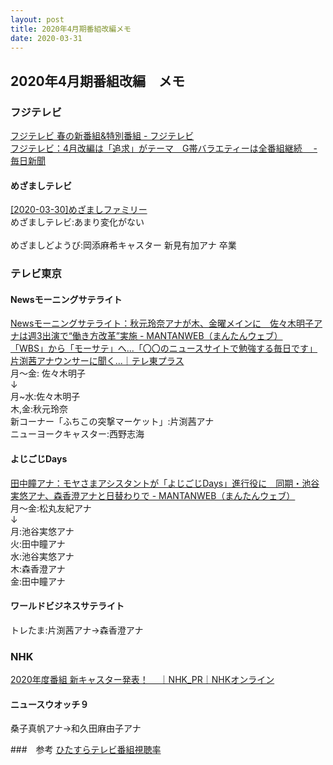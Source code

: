 ```yaml
---
layout: post
title: 2020年4月期番組改編メモ
date: 2020-03-31
---
```


## 2020年4月期番組改編　メモ

### フジテレビ
[フジテレビ 春の新番組&特別番組 - フジテレビ](https://www.fujitv.co.jp/tokuhen/20spring/new.html)<br>
[フジテレビ：4月改編は「追求」がテーマ　G帯バラエティーは全番組継続　 - 毎日新聞](https://mainichi.jp/articles/20200302/dyo/00m/200/006000c)<br>

#### めざましテレビ
[[2020-03-30]めざましファミリー](https://www.evernote.com/l/AYreG1AobAZJ9pEYtHwwXQec2jdwIM-YRso/)<br>
めざましテレビ:あまり変化がない<br><br>
めざましどようび:岡添麻希キャスター 新見有加アナ 卒業<br>

### テレビ東京
#### Newsモーニングサテライト
[Newsモーニングサテライト：秋元玲奈アナが木、金曜メインに　佐々木明子アナは週3出演で“働き方改革”実施 - MANTANWEB（まんたんウェブ）](https://mantan-web.jp/article/20200325dog00m200053000c.html)<br>
[「WBS」から「モーサテ」へ...「〇〇のニュースサイトで勉強する毎日です」片渕茜アナウンサーに聞く...｜テレ東プラス](https://www.tv-tokyo.co.jp/plus/business/entry/2020/021520.html)<br>
月～金: 佐々木明子<br>
↓<br>
月~水:佐々木明子<br>
木,金:秋元玲奈<br>
新コーナー「ふちこの突撃マーケット」:片渕茜アナ<br>
ニューヨークキャスター:西野志海<br>

#### よじごじDays
[田中瞳アナ：モヤさまアシスタントが「よじごじDays」進行役に　同期・池谷実悠アナ、森香澄アナと日替わりで - MANTANWEB（まんたんウェブ）](https://mantan-web.jp/article/20200318dog00m200072000c.html)<br>
月～金:松丸友紀アナ<br>
↓<br>
月:池谷実悠アナ<br>
火:田中瞳アナ<br>
水:池谷実悠アナ<br>
木:森香澄アナ<br>
金:田中瞳アナ<br>

#### ワールドビジネスサテライト
 トレたま:片渕茜アナ→森香澄アナ<br>

### NHK
[2020年度番組 新キャスター発表！　 ｜NHK_PR｜NHKオンライン](https://www6.nhk.or.jp/nhkpr/post/original.html?i=22273)<br>

#### ニュースウオッチ９
桑子真帆アナ→和久田麻由子アナ<br>

###　参考
[ひたすらテレビ番組視聴率](https://rating-maniac.com/)<br>